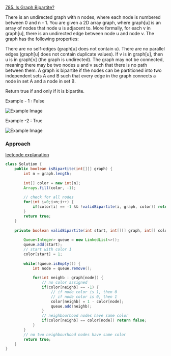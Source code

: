 
[785. Is Graph Bipartite?](https://leetcode.com/problems/is-graph-bipartite/)

There is an undirected graph with n nodes, where each node is numbered between 0 and n - 1. You are given a 2D array graph, where graph[u] is an array of nodes that node u is adjacent to. More formally, for each v in graph[u], there is an undirected edge between node u and node v. The graph has the following properties:

There are no self-edges (graph[u] does not contain u).
There are no parallel edges (graph[u] does not contain duplicate values).
If v is in graph[u], then u is in graph[v] (the graph is undirected).
The graph may not be connected, meaning there may be two nodes u and v such that there is no path between them.
A graph is bipartite if the nodes can be partitioned into two independent sets A and B such that every edge in the graph connects a node in set A and a node in set B.

Return true if and only if it is bipartite.

Example - 1 : False

![Example Image](https://assets.leetcode.com/uploads/2020/10/21/bi2.jpg)

Example -2 : True

![Example Image](https://assets.leetcode.com/uploads/2020/10/21/bi1.jpg)

### Approach

[leetcode explanation](https://leetcode.com/problems/is-graph-bipartite/discuss/1852607/JAVA-Clean-BFS-Code-with-Written-Explaination)

```java
class Solution {
    public boolean isBipartite(int[][] graph) {
        int n = graph.length;
        
        int[] color = new int[n];
        Arrays.fill(color, -1);
        
        // check for all nodes
        for(int i=0;i<n;i++) {
            if(color[i] == -1 && !validBipartite(i, graph, color)) return false;
        }
        return true;
    }
    
    private boolean validBipartite(int start, int[][] graph, int[] color) {
        
        Queue<Integer> queue = new LinkedList<>();
        queue.add(start);
        // start with color 1 
        color[start] = 1;
        
        while(!queue.isEmpty()) {
            int node = queue.remove();
            
            for(int neighb : graph[node]) {
                // no color assigned
                if(color[neighb] == -1) {
                    // if node color is 1, then 0
                    // if node color is 0, then 1
                    color[neighb] = 1 - color[node]; 
                    queue.add(neighb);
                }
                // neighbourhood nodes have same color
                if(color[neighb] == color[node]) return false;               
            }   
        }
        // no two neighbourhood nodes have same color
        return true;
    }
}
```